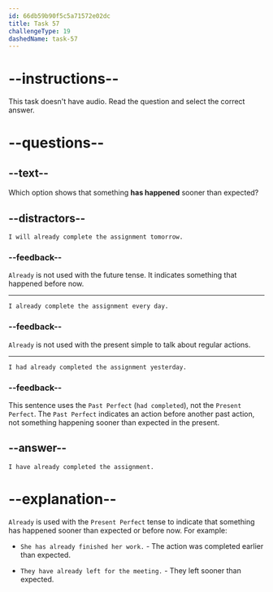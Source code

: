 ```yaml
---
id: 66db59b90f5c5a71572e02dc
title: Task 57
challengeType: 19
dashedName: task-57
---
```


# --instructions--

This task doesn't have audio. Read the question and select the correct answer.

# --questions--

## --text--

Which option shows that something **has happened** sooner than expected?

## --distractors--

`I will already complete the assignment tomorrow.`

### --feedback--

`Already` is not used with the future tense. It indicates something that happened before now.

---

`I already complete the assignment every day.`

### --feedback--

`Already` is not used with the present simple to talk about regular actions.

---

`I had already completed the assignment yesterday.`

### --feedback--

This sentence uses the `Past Perfect` (`had completed`), not the `Present Perfect`. The `Past Perfect` indicates an action before another past action, not something happening sooner than expected in the present.

## --answer--

`I have already completed the assignment.`

# --explanation--

`Already` is used with the `Present Perfect` tense to indicate that something has happened sooner than expected or before now. For example:

- `She has already finished her work.` - The action was completed earlier than expected.

- `They have already left for the meeting.` - They left sooner than expected.

